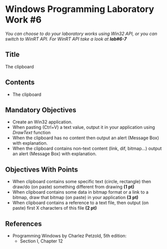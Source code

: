 # Windows Programming Laboratory Work #6

_You can choose to do your laboratory works using Win32 API, or you can switch to WinRT API. For WinRT API take a look at **lab#6-7**_

## Title
The clipboard

## Contents
* The clipboard

## Mandatory Objectives
* Create an Win32 application.
* When pasting (Ctrl+V) a text value, output it in your application using _DrawText_ function
* When the clipboard has no content then output an alert (Message Box) with explanation.
* When the clipboard contains non-text content (link, dif, bitmap...) output an alert (Message Box) with explanation.

## Objectives With Points
* When clipboard contains some specific text (circle, rectangle) then draw/do (on paste) something different from drawing **(1 pt)**
* When clipboard contains some data in bitmap format or a link to a bitmap, draw that bitmap (on paste) in your application **(3 pt)**
* When clipboard contains a reference to a text file, then output (on paste) first X characters of this file **(2 pt)**

## References
* Programming Windows by Charlez Petzold, 5th edition:
  * Section I, Chapter 12
